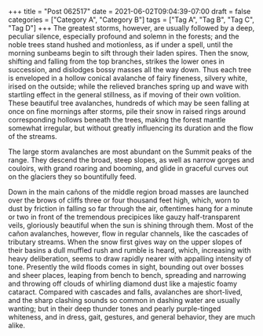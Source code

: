 +++
title = "Post 062517"
date = 2021-06-02T09:04:39-07:00
draft = false
categories = ["Category A", "Category B"]
tags = ["Tag A", "Tag B", "Tag C", "Tag D"]
+++
The greatest storms, however, are usually followed by a deep, peculiar silence, especially profound and solemn in the forests; and the noble trees stand hushed and motionless, as if under a spell, until the morning sunbeams begin to sift through their laden spires. Then the snow, shifting and falling from the top branches, strikes the lower ones in succession, and dislodges bossy masses all the way down. Thus each tree is enveloped in a hollow conical avalanche of fairy fineness, silvery white, irised on the outside; while the relieved branches spring up and wave with startling effect in the general stillness, as if moving of their own volition. These beautiful tree avalanches, hundreds of which may be seen falling at once on fine mornings after storms, pile their snow in raised rings around corresponding hollows beneath the trees, making the forest mantle somewhat irregular, but without greatly influencing its duration and the flow of the streams.

The large storm avalanches are most abundant on the Summit peaks of the range. They descend the broad, steep slopes, as well as narrow gorges and couloirs, with grand roaring and booming, and glide in graceful curves out on the glaciers they so bountifully feed.

Down in the main cañons of the middle region broad masses are launched over the brows of cliffs three or four thousand feet high, which, worn to dust by friction in falling so far through the air, oftentimes hang for a minute or two in front of the tremendous precipices like gauzy half-transparent veils, gloriously beautiful when the sun is shining through them. Most of the cañon avalanches, however, flow in regular channels, like the cascades of tributary streams. When the snow first gives way on the upper slopes of their basins a dull muffled rush and rumble is heard, which, increasing with heavy deliberation, seems to draw rapidly nearer with appalling intensity of tone. Presently the wild floods comes in sight, bounding out over bosses and sheer places, leaping from bench to bench, spreading and narrowing and throwing off clouds of whirling diamond dust like a majestic foamy cataract. Compared with cascades and falls, avalanches are short-lived, and the sharp clashing sounds so common in dashing water are usually wanting; but in their deep thunder tones and pearly purple-tinged whiteness, and in dress, gait, gestures, and general behavior, they are much alike.
